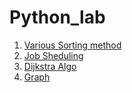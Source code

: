 # Python_lab

1. [Various Sorting method](/LAB%201/1.ipynb)
2. [Job Sheduling](/LAB%202/2-2.py)
3. [Dijkstra Algo](/LAB%203/3_1.ipynb)
4. [Graph](/LAB%204/4.ipynb)